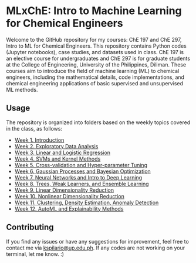 # MLxChE: Intro to Machine Learning for Chemical Engineers

Welcome to the GitHub repository for my courses: ChE 197 and ChE 297, Intro to ML for Chemical Engineers. This repository contains Python codes (Jupyter notebooks), case studies, and datasets used in class. ChE 197 is an elective course for undergraduates and ChE 297 is for graduate students at the College of Engineering, University of the Philippines, Diliman. These courses aim to introduce the field of machine learning (ML) to chemical engineers, including the mathematical details, code implementations, and chemical engineering applications of basic supervised and unsupervised ML methods.

## Usage
The repository is organized into folders based on the weekly topics covered in the class, as follows:

- [Week 1. Introduction](/Week-1-Intro)
- [Week 2. Exploratory Data Analysis](/Week-2-EDA/)
- [Week 3. Linear and Logistic Regression](/Week-3-Linear-Models/)
- [Week 4. SVMs and Kernel Methods](/Week-4-Kernel-Methods/)
- [Week 5. Cross-validation and Hyper-parameter Tuning](/Week-5-Validation/)
- [Week 6. Gaussian Processes and Bayesian Optimization](/Week-6-GP-BayesOpt/)
- [Week 7. Neural Networks and Intro to Deep Learning](/Week-7-Neural-Nets/)
- [Week 8. Trees, Weak Learners, and Ensemble Learning](/Week-8-Ensembles/)
- [Week 9. Linear Dimensionality Reduction](/Week-09-LinearDR/)
- [Week 10. Nonlinear Dimensionality Reduction](/Week-10-NonlinearDR/)
- [Week 11. Clustering, Density Estimation, Anomaly Detection](/Week-11-Clustering/)
- [Week 12. AutoML and Explainability Methods](/Week-12-AutoML-XAI/)

## Contributing
If you find any issues or have any suggestions for improvement, feel free to contact me via kspilario@up.edu.ph. If any codes are not working on your terminal, let me know. :)

